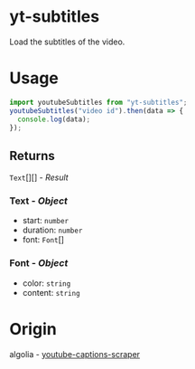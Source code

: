 # yt-subtitles

Load the subtitles of the video.

# Usage
```js
import youtubeSubtitles from "yt-subtitles";
youtubeSubtitles("video id").then(data => {
  console.log(data);
});
```

## Returns

`Text`[][] - *Result*

### Text - *Object*
- start: `number`
- duration: `number`
- font: `Font`[]

### Font - *Object*
- color: `string`
- content: `string`

# Origin
algolia - [youtube-captions-scraper](https://www.npmjs.com/package/youtube-captions-scraper)
